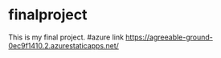 # finalproject
This is my final project.
#azure link https://agreeable-ground-0ec9f1410.2.azurestaticapps.net/
